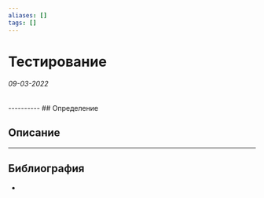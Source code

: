 ```yaml
---
aliases: []
tags: []
---
```

# Тестирование
<h6>09-03-2022</h6>
----------
## Определение

## Описание

---
## Библиография
- 
